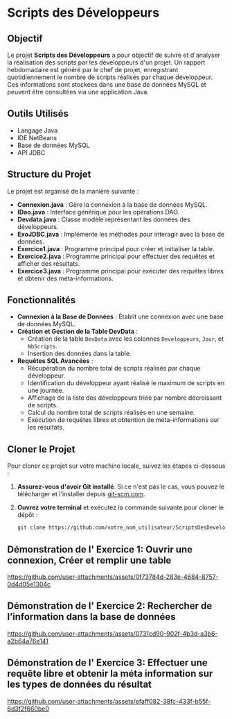# Scripts des Développeurs

## Objectif
Le projet **Scripts des Développeurs** a pour objectif de suivre et d'analyser la réalisation des scripts par les développeurs d'un projet. Un rapport hebdomadaire est généré par le chef de projet, enregistrant quotidiennement le nombre de scripts réalisés par chaque développeur. Ces informations sont stockées dans une base de données MySQL et peuvent être consultées via une application Java.

## Outils Utilisés
  - Langage Java
  - IDE NetBeans
  - Base de données MySQL
  - API JDBC

## Structure du Projet
Le projet est organisé de la manière suivante :

  - **Connexion.java** : Gère la connexion à la base de données MySQL.
  - **IDao.java** : Interface générique pour les opérations DAO.
  - **Devdata.java** : Classe modèle représentant les données des développeurs.
  - **ExoJDBC.java** : Implémente les méthodes pour interagir avec la base de données.
  - **Exercice1.java** : Programme principal pour créer et initialiser la table.
  - **Exercice2.java** : Programme principal pour effectuer des requêtes et afficher des résultats.
  - **Exercice3.java** : Programme principal pour exécuter des requêtes libres et obtenir des méta-informations.


## Fonctionnalités
- **Connexion à la Base de Données** : Établit une connexion avec une base de données MySQL.
- **Création et Gestion de la Table DevData** :
  - Création de la table `DevData` avec les colonnes `Developpeurs`, `Jour`, et `NbScripts`.
  - Insertion des données dans la table.
- **Requêtes SQL Avancées** :
  - Récupération du nombre total de scripts réalisés par chaque développeur.
  - Identification du développeur ayant réalisé le maximum de scripts en une journée.
  - Affichage de la liste des développeurs triée par nombre décroissant de scripts.
  - Calcul du nombre total de scripts réalisés en une semaine.
  - Exécution de requêtes libres et obtention de méta-informations sur les résultats.

## Cloner le Projet
Pour cloner ce projet sur votre machine locale, suivez les étapes ci-dessous :

1. **Assurez-vous d'avoir Git installé**. Si ce n'est pas le cas, vous pouvez le télécharger et l'installer depuis [git-scm.com](https://git-scm.com/).

2. **Ouvrez votre terminal** et exécutez la commande suivante pour cloner le dépôt :

   ```bash
   git clone https://github.com/votre_nom_utilisateur/ScriptsDesDeveloppeurs.git
## Démonstration de l' Exercice 1: Ouvrir une connexion, Créer et remplir une table

https://github.com/user-attachments/assets/0f73784d-283e-4684-8757-0d4d05e1304c

## Démonstration de l' Exercice 2: Rechercher de l’information dans la base de données

https://github.com/user-attachments/assets/0731cd90-902f-4b3d-a3b6-a2b64a76e141

## Démonstration de l' Exercice 3: Effectuer une requête libre et obtenir la méta information sur les types de données du résultat

https://github.com/user-attachments/assets/efaff082-38fc-433f-b55f-6d3f2f660be0



